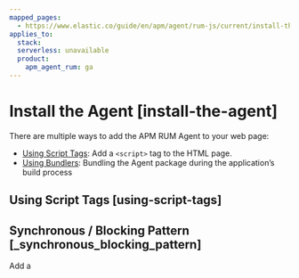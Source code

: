 ```yaml
---
mapped_pages:
  - https://www.elastic.co/guide/en/apm/agent/rum-js/current/install-the-agent.html
applies_to:
  stack:
  serverless: unavailable
  product:
    apm_agent_rum: ga
---
```


# Install the Agent [install-the-agent]

There are multiple ways to add the APM RUM Agent to your web page:

* [Using Script Tags](#using-script-tags): Add a `<script>` tag to the HTML page.
* [Using Bundlers](#using-bundlers): Bundling the Agent package during the application’s build process


## Using Script Tags [using-script-tags]

## Synchronous / Blocking Pattern [_synchronous_blocking_pattern]

Add a <script> tag to load the bundle and use the `elasticApm` global object to initialize the agent:

```html
<script src="https://unpkg.com/@elastic/apm-rum/dist/bundles/elastic-apm-rum.umd.min.js" crossorigin></script>
<script>
  elasticApm.init({
    serviceName: '<instrumented-app>',
    serverUrl: '<apm-server-url>',
  })
</script>
```


## Asynchronous / Non-Blocking Pattern [_asynchronous_non_blocking_pattern]

Loading the script asynchronously ensures the agent script will not block other resources on the page, however, it will still block browsers `onload` event.

```html
<script>
  ;(function(d, s, c) {
    var j = d.createElement(s),
      t = d.getElementsByTagName(s)[0]

    j.src = 'https://unpkg.com/@elastic/apm-rum/dist/bundles/elastic-apm-rum.umd.min.js'
    j.onload = function() {elasticApm.init(c)}
    t.parentNode.insertBefore(j, t)
  })(document, 'script', {serviceName: '<instrumented-app>', serverUrl: '<apm-server-url>'})
</script>
```

Even though this is the recommended pattern, there is a caveat to be aware of. Because the downloading and initializing of the agent happens asynchronously, distributed tracing will not work for requests that occur before the agent is initialized.

::::{note}
Please download the latest version of RUM agent from [GitHub](https://github.com/elastic/apm-agent-rum-js/releases/latest) or [UNPKG](https://unpkg.com/@elastic/apm-rum/dist/bundles/elastic-apm-rum.umd.min.js) and host the file in your Server/CDN before deploying to production. Remember to use a proper versioning scheme and set a far future `max-age` and `immutable` in the [cache-control](https://developer.mozilla.org/en-US/docs/Web/HTTP/Headers/Cache-Control) header, as the file never changes.
::::


The debug messages are removed by default from the minified bundles. It is strongly recommended to use the unminified version for debugging purposes.


## Using Bundlers [using-bundlers]

Install the Real User Monitoring APM agent as a dependency to your application:

```bash
npm install @elastic/apm-rum --save
```

Configure the agent:

```js
import { init as initApm } from '@elastic/apm-rum'

const apm = initApm({

  // Set required service name (allowed characters: a-z, A-Z, 0-9, -, _, and space)
  serviceName: '',

  // Set custom APM Server URL (default: http://localhost:8200)
  serverUrl: 'http://localhost:8200',

  // Set service version (required for sourcemap feature)
  serviceVersion: ''
})
```


### Production Build [production-build]

By default, RUM agent logs all the debug messages to the browser console. These logs are very useful in development. However, they make the RUM agent bundle size larger so you should make sure to use the optimized production version when deploying your application.

You can find instructions for building optimized code below for different bundlers.


### Webpack [_webpack]

For optimized webpack production build, include the Environment/Define plugin in the webpack configuration.

```js
const { EnvironmentPlugin } = require('webpack')

plugins: [
  new EnvironmentPlugin({
    NODE_ENV: 'production'
  })
]
```

You can learn more about this in [Webpack documentation](https://webpack.js.org/plugins/environment-plugin).


### Rollup [_rollup]

For optimized rollup production build, include the replace plugin which ensures the right build environment is used.

```js
const replace = require('rollup-plugin-replace')

plugins: [
  replace({
    'process.env.NODE_ENV': JSON.stringify('production')
  })
]
```

::::{note}
Currently the optimized (minified + gzipped) agent bundle size is about 16KiB.
::::



